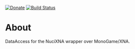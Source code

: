 [![Donate](https://img.shields.io/badge/-%E2%99%A5%20Donate-%23ff69b4)](https://hmlendea.go.ro/fund.html) [![Build Status](https://github.com/hmlendea/nucixna.dataaccess/actions/workflows/dotnet.yml/badge.svg)](https://github.com/hmlendea/nucixna.dataaccess/actions/workflows/dotnet.yml)

# About

DataAccess for the NuciXNA wrapper over MonoGame/XNA.

